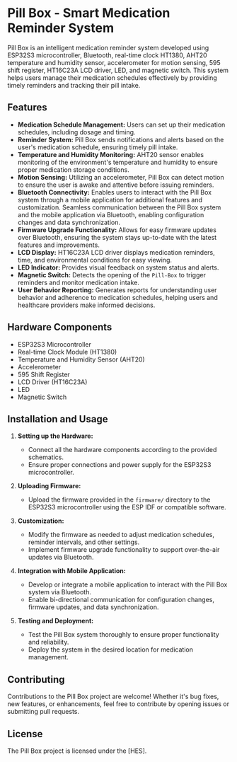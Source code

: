 # Pill Box - Smart Medication Reminder System

Pill Box is an intelligent medication reminder system developed using ESP32S3 microcontroller, Bluetooth, real-time clock HT1380, AHT20 temperature and humidity sensor, accelerometer for motion sensing, 595 shift register, HT16C23A LCD driver, LED, and magnetic switch. This system helps users manage their medication schedules effectively by providing timely reminders and tracking their pill intake.

## Features

- **Medication Schedule Management:** Users can set up their medication schedules, including dosage and timing.
- **Reminder System:** Pill Box sends notifications and alerts based on the user's medication schedule, ensuring timely     pill intake.
- **Temperature and Humidity Monitoring:** AHT20 sensor enables monitoring of the environment's temperature and humidity to ensure proper medication storage conditions.
- **Motion Sensing:** Utilizing an accelerometer, Pill Box can detect motion to ensure the user is awake and attentive before issuing reminders.
- **Bluetooth Connectivity:** Enables users to interact with the Pill Box system through a mobile application for additional features and customization. Seamless communication between the Pill Box system and the mobile application via Bluetooth, enabling configuration changes and data synchronization.
- **Firmware Upgrade Functionality:** Allows for easy firmware updates over Bluetooth, ensuring the system stays up-to-date with the latest features and improvements.
- **LCD Display:** HT16C23A LCD driver displays medication reminders, time, and environmental conditions for easy viewing.
- **LED Indicator:** Provides visual feedback on system status and alerts.
- **Magnetic Switch:** Detects the opening of the ```Pill-Box``` to trigger reminders and monitor medication intake.
- **User Behavior Reporting:** Generates reports for understanding user behavior and adherence to medication schedules, helping users and healthcare providers make informed decisions.

## Hardware Components

- ESP32S3 Microcontroller
- Real-time Clock Module (HT1380)
- Temperature and Humidity Sensor (AHT20)
- Accelerometer
- 595 Shift Register
- LCD Driver (HT16C23A)
- LED
- Magnetic Switch

## Installation and Usage

1. **Setting up the Hardware:**
   - Connect all the hardware components according to the provided schematics.
   - Ensure proper connections and power supply for the ESP32S3 microcontroller.

2. **Uploading Firmware:**
   - Upload the firmware provided in the `firmware/` directory to the ESP32S3 microcontroller using the ESP IDF or compatible software.

3. **Customization:**
   - Modify the firmware as needed to adjust medication schedules, reminder intervals, and other settings.
   - Implement firmware upgrade functionality to support over-the-air updates via Bluetooth.

4. **Integration with Mobile Application:**
   - Develop or integrate a mobile application to interact with the Pill Box system via Bluetooth.
   - Enable bi-directional communication for configuration changes, firmware updates, and data synchronization.

5. **Testing and Deployment:**
   - Test the Pill Box system thoroughly to ensure proper functionality and reliability.
   - Deploy the system in the desired location for medication management.

## Contributing

Contributions to the Pill Box project are welcome! Whether it's bug fixes, new features, or enhancements, feel free to contribute by opening issues or submitting pull requests.

## License

The Pill Box project is licensed under the [HES].


